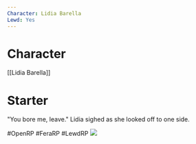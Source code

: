 ```yaml
---
Character: Lidia Barella
Lewd: Yes
---
```

# Character
[[Lidia Barella]]

# Starter
"You bore me, leave." Lidia sighed as she looked off to one side.

#OpenRP #FeraRP #LewdRP 
![](E6vhRUmUcAEAaH5.jpg)